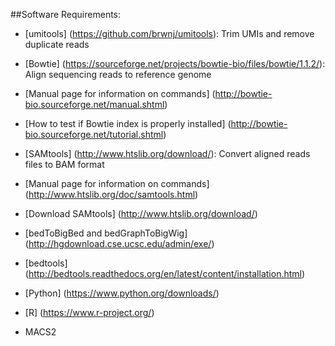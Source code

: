 ##Software Requirements:  
* [umitools] (https://github.com/brwnj/umitools): Trim UMIs and remove duplicate reads

* [Bowtie] (https://sourceforge.net/projects/bowtie-bio/files/bowtie/1.1.2/): Align sequencing reads to reference genome
 * [Manual page for information on commands] (http://bowtie-bio.sourceforge.net/manual.shtml)
 * [How to test if Bowtie index is properly installed] (http://bowtie-bio.sourceforge.net/tutorial.shtml)

* [SAMtools] (http://www.htslib.org/download/): Convert aligned reads files to BAM format
 * [Manual page for information on commands] (http://www.htslib.org/doc/samtools.html)
 * [Download SAMtools] (http://www.htslib.org/download/)

* [bedToBigBed and bedGraphToBigWig] (http://hgdownload.cse.ucsc.edu/admin/exe/)

* [bedtools]  (http://bedtools.readthedocs.org/en/latest/content/installation.html)

* [Python] (https://www.python.org/downloads/)  

* [R]  (https://www.r-project.org/)

* MACS2
